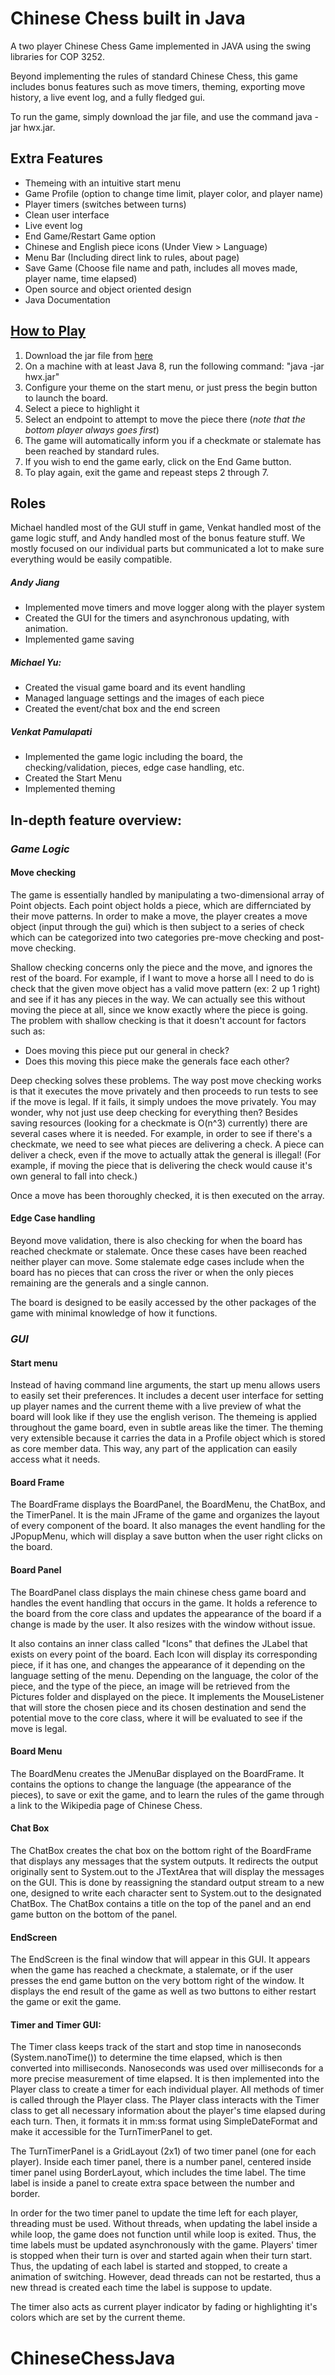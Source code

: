 # Chinese Chess built in Java

A two player Chinese Chess Game implemented in JAVA using the swing libraries for COP 3252.

Beyond implementing the rules of standard Chinese Chess, this game includes bonus features such as move timers, theming, exporting move history, a live event log, and a fully fledged gui.

To run the game, simply download the jar file, and use the command java -jar hwx.jar.

## Extra Features
* Themeing with an intuitive start menu
* Game Profile (option to change time limit, player color, and player name)
* Player timers (switches between turns)
* Clean user interface
* Live event log
* End Game/Restart Game option
* Chinese and English piece icons (Under View > Language)
* Menu Bar (Including direct link to rules, about page)
* Save Game (Choose file name and path, includes all moves made, player name, time elapsed)
* Open source and object oriented design
* Java Documentation


## <a href=https://en.wikipedia.org/wiki/Xiangqi#Rules>How to Play</a>

1. Download the jar file from <a href=https://github.com/itsandyjiang/Chinese-Chess-Xiangqi>here</a>
2. On a machine with at least Java 8, run the following command: "java -jar hwx.jar"
3. Configure your theme on the start menu, or just press the begin button to launch the board.
4. Select a piece to highlight it
5. Select an endpoint to attempt to move the piece there   (*note that the bottom player always goes first*)
6. The game will automatically inform you if a checkmate or stalemate has been reached by standard rules.
7. If you wish to end the game early, click on the End Game button.
8. To play again, exit the game and repeast steps 2 through 7.

## Roles
Michael handled most of the GUI stuff in game, Venkat handled most of the game logic stuff, and Andy handled most of the bonus feature stuff. We mostly focused on our individual parts but communicated a lot to make sure everything would be easily compatible. 

##### Andy Jiang
* Implemented move timers and move logger along with the player system
* Created the GUI for the timers and asynchronous updating, with animation.
* Implemented game saving

##### Michael Yu:
* Created the visual game board and its event handling
* Managed language settings and the images of each piece
* Created the event/chat box and the end screen

##### Venkat Pamulapati
* Implemented the game logic including the board, the checking/validation, pieces, edge case handling, etc.
* Created the Start Menu
* Implemented theming

## In-depth feature overview:

### *Game Logic*

#### Move checking
The game is essentially handled by manipulating a two-dimensional array of Point objects. Each point object holds a piece, which are differnciated
by their move patterns. In order to make a move, the player creates a move object (input through the gui) which is then subject to a series of check
which can be categorized into two categories pre-move checking and post-move checking.

Shallow checking concerns only the piece and the move, and ignores the rest of the board. For example, if I want to move a horse all I need to 
do is check that the given move object has a valid move pattern (ex: 2 up 1 right) and see if it has any pieces in the way. We can actually see this without
moving the piece at all, since we know exactly where the piece is going. The problem with shallow checking
is that it doesn't account for factors such as:

 * Does moving this piece put our general in check?
 * Does this moving this piece make the generals face each other?
 
Deep checking solves these problems. The way post move checking works is that it executes the move privately and then 
proceeds to run tests to see if the move is legal. If it fails, it simply undoes the move privately. You may wonder, why 
not just use deep checking for everything then? Besides saving resources
(looking for a checkmate is O(n^3) currently) there are several cases where it is needed. For example, in order to see if there's a checkmate, we need to see what pieces are delivering a check. A piece can deliver a check, even if the move to actually attak the general is illegal! (For example, if moving the piece that is delivering the check would cause it's own general to 
fall into check.)

Once a move has been thoroughly checked, it is then executed on the array.

#### Edge Case handling
Beyond move validation, there is also checking for when the board has reached checkmate or stalemate. Once these cases have 
been reached neither player can move. Some stalemate edge cases include when the board has no pieces that can cross the river or when 
the only pieces remaining are the generals and a single cannon.

The board is designed to be easily accessed by the other packages of the game with minimal knowledge of how it functions.

### *GUI*

#### Start menu
Instead of having command line arguments, the start up menu allows users to easily set their preferences. It includes 
a decent user interface for setting up player names and the current theme with a live preview of what the board will look like
if they use the english verison. The themeing is applied throughout the game board, even in subtle areas like the timer. The theming 
very extensible because it carries the data in a Profile object which is stored as core member data. This way, any part of the application 
can easily access what it needs.

#### Board Frame
The BoardFrame displays the BoardPanel, the BoardMenu, the ChatBox, and the TimerPanel. It is the main JFrame of the game and organizes
the layout of every component of the board. It also manages the event handling for the JPopupMenu, which will display a 
save button when the user right clicks on the board.

#### Board Panel
The BoardPanel class displays the main chinese chess game board and handles the event handling that occurs in the game.
It holds a reference to the board from the core class and updates the appearance of the board if a change is made by the user. 
It also resizes with the window without issue.

It also contains an inner class called "Icons" that defines the JLabel that exists on every point of the board. Each Icon will display its corresponding piece,
if it has one, and changes the appearance of it depending on the language setting of the menu. Depending on the language, the color
of the piece, and the type of the piece, an image will be retrieved from the Pictures folder and displayed on the piece. It implements the
MouseListener that will store the chosen piece and its chosen destination and send the potential move to the core class, where it
will be evaluated to see if the move is legal.

#### Board Menu
The BoardMenu creates the JMenuBar displayed on the BoardFrame. It contains the options to change the language (the
appearance of the pieces), to save or exit the game, and to learn the rules of the game through a link to the Wikipedia page of 
Chinese Chess.

#### Chat Box
The ChatBox creates the chat box on the bottom right of the BoardFrame that displays any messages that the system outputs.
It redirects the output originally sent to System.out to the JTextArea that will display the messages on the GUI. This is done
by reassigning the standard output stream to a new one, designed to write each character sent to System.out to the designated 
ChatBox. The ChatBox contains a title on the top of the panel and an end game button on the bottom of the panel.

#### EndScreen
The EndScreen is the final window that will appear in this GUI. It appears when the game has reached a checkmate, a stalemate, or if
the user presses the end game button on the very bottom right of the window. It displays the end result of the game as well as
two buttons to either restart the game or exit the game.

#### Timer and Timer GUI:
The Timer class keeps track of the start and stop time in nanoseconds (System.nanoTime()) to determine the time elapsed, which 
is then converted into milliseconds. Nanoseconds was used over milliseconds for a more precise measurement of time elapsed. It is then implemented
into the Player class to create a timer for each individual player. All methods of timer is called through the Player class.
The Player class interacts with the Timer class to get all necessary information about the player's time elapsed during each turn.
Then, it formats it in mm:ss format using SimpleDateFormat and make it accessible for the TurnTimerPanel to get.

The TurnTimerPanel is a GridLayout (2x1) of two timer panel (one for each player). Inside each timer panel, there is a
number panel, centered inside timer panel using BorderLayout, which includes the time label. The time label is inside
a panel to create extra space between the number and border.

In order for the two timer panel to update the time left for each player, threading must be used. Without threads, when
updating the label inside a while loop, the game does not function until while loop is exited. Thus, the time labels
must be updated asynchronously with the game. Players' timer is stopped when their turn is over and started again when
their turn start. Thus, the updating of each label is started and stopped, to create a animation of switching. However,
dead threads can not be restarted, thus a new thread is created each time the label is suppose to update.

The timer also acts as current player indicator by fading or highlighting it's colors which are set by the current theme.
# ChineseChessJava
